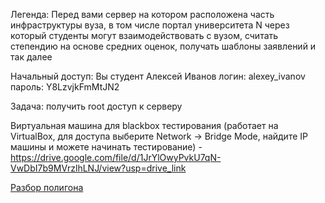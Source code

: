 Легенда:
Перед вами сервер на котором расположена часть инфраструктуры вуза, в том числе портал университета N через который студенты могут взаимодействовать с вузом, считать степендию на основе средних оценок, получать шаблоны заявлений и так далее

Начальный доступ:
Вы студент Алексей Иванов 
логин: alexey_ivanov
пароль: Y8LzvjkFmMtJN2

Задача: 
получить root доступ к серверу

Виртуальная машина для blackbox тестирования (работает на VirtualBox, для доступа выберите Network -> Bridge Mode, найдите IP машины и можете начинать тестирование) - https://drive.google.com/file/d/1JrYlOwyPvkU7qN-VwDbI7b9MVrzlhLNJ/view?usp=drive_link

[Разбор полигона](writeup/writeup.md)
